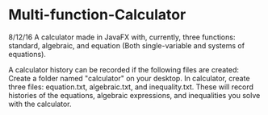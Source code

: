# Multi-function-Calculator
8/12/16
A calculator made in JavaFX with, currently, three functions: standard, algebraic, and equation (Both single-variable and systems of equations).

A calculator history can be recorded if the following files are created:
Create a folder named "calculator" on your desktop.
In calculator, create three files: equation.txt, algebraic.txt, and inequality.txt.
These will record histories of the equations, algebraic expressions, and inequalities you solve with the calculator.
